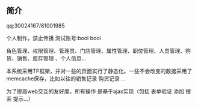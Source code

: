 ﻿## 简介

qq:30024167/81001985

个人制作，禁止传播
测试账号:bool bool

角色管理、权限管理、管理员、门店管理、属性管理、职位管理、人员管理、购货、销售、库存管理 、个人信息... 

本系统采用TP框架，并对一些的页面实行了静态化。一些不会改变的数据采用了memcache保存，比如以往的销售记录 购货记录 ... 

为了提高web交互的友好度，所有操作 是基于ajax实现（包括 表单验证 添加 搜索 提示...）


